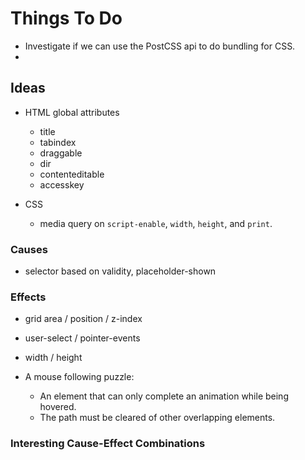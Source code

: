 
# Things To Do

- Investigate if we can use the PostCSS api to do bundling for CSS.
- [](https://www.npmjs.com/package/typescript-plugin-css-modules)

## Ideas

- HTML global attributes
  - title
  - tabindex
  - draggable
  - dir
  - contenteditable
  - accesskey

- CSS
  - media query on `script-enable`, `width`, `height`, and `print`.

### Causes

- selector based on validity, placeholder-shown

### Effects

- grid area / position / z-index
- user-select / pointer-events
- width / height

- A mouse following puzzle:
  - An element that can only complete an animation while being hovered.
  - The path must be cleared of other overlapping elements.

### Interesting Cause-Effect Combinations
